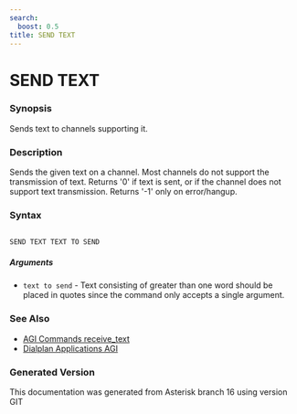 ```yaml
---
search:
  boost: 0.5
title: SEND TEXT
---
```


# SEND TEXT

### Synopsis

Sends text to channels supporting it.

### Description

Sends the given text on a channel. Most channels do not support the transmission of text. Returns '0' if text is sent, or if the channel does not support text transmission. Returns '-1' only on error/hangup.<br>


### Syntax


```

SEND TEXT TEXT TO SEND 
```
##### Arguments


* `text to send` - Text consisting of greater than one word should be placed in quotes since the command only accepts a single argument.<br>

### See Also

* [AGI Commands receive_text](/Asterisk_16_Documentation/API_Documentation/AGI_Commands/receive_text)
* [Dialplan Applications AGI](/Asterisk_16_Documentation/API_Documentation/Dialplan_Applications/AGI)


### Generated Version

This documentation was generated from Asterisk branch 16 using version GIT 